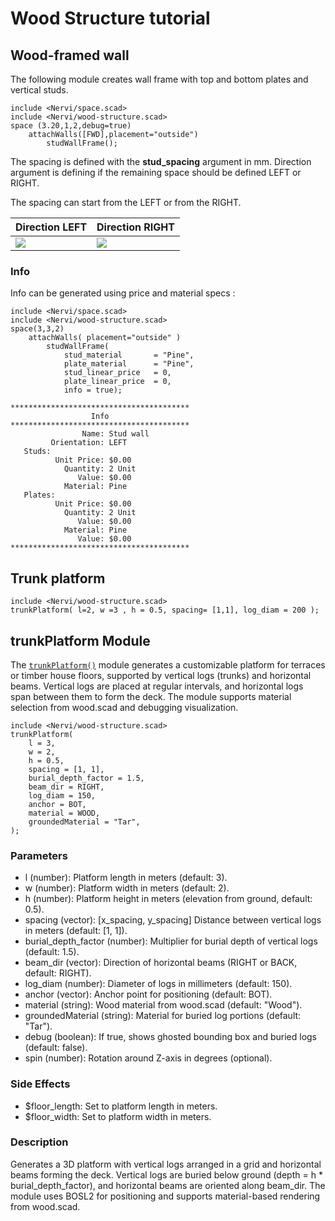 # Wood Structure tutorial


## Wood-framed wall

The following module creates wall frame with top and bottom plates and vertical studs.

```openscad-3D;ColorScheme=Tomorrow;Huge
include <Nervi/space.scad>
include <Nervi/wood-structure.scad>
space (3.20,1,2,debug=true)
	attachWalls([FWD],placement="outside") 
   		studWallFrame(); 
```

The spacing is defined with the **stud_spacing** argument in mm. Direction argument is defining if the remaining space should be defined LEFT or RIGHT.
<!--

```openscad-3D;ColorScheme=Tomorrow;Big
include <Nervi/space.scad>
include <Nervi/wood-structure.scad>
    space (1.10,0.3,1,debug=true) attachWalls([FWD],placement="outside") studWallFrame(direction=LEFT); 
```

```openscad-3D;ColorScheme=Tomorrow;Big
include <Nervi/space.scad>
include <Nervi/wood-structure.scad>
    space (1.10,0.3,1,debug=true) attachWalls([FWD],placement="outside") studWallFrame(direction=RIGHT); 
```

-->

The spacing can start from the LEFT or from the RIGHT.

|Direction LEFT|Direction RIGHT|
|---|---|
|![](./images/tutorials/wood-structure_2.png)|![](./images/tutorials/wood-structure_3.png)|

### Info 

Info can be generated using price and material specs : 

```openscad-3D;ColorScheme=Tomorrow
include <Nervi/space.scad>
include <Nervi/wood-structure.scad>
space(3,3,2)
	attachWalls( placement="outside" ) 
		studWallFrame(
			stud_material		= "Pine",
			plate_material		= "Pine",
			stud_linear_price 	= 0,
			plate_linear_price	= 0,
			info = true); 
```

```
****************************************
                  Info                  
****************************************
                Name: Stud wall 
         Orientation: LEFT 
   Studs:
          Unit Price: $0.00 
            Quantity: 2 Unit
               Value: $0.00 
            Material: Pine 
   Plates:
          Unit Price: $0.00 
            Quantity: 2 Unit
               Value: $0.00 
            Material: Pine 
               Value: $0.00 
****************************************
```


## Trunk platform


```openscad-3D;ColorScheme=Tomorrow
include <Nervi/wood-structure.scad>
trunkPlatform( l=2, w =3 , h = 0.5, spacing= [1,1], log_diam = 200 );
```

## trunkPlatform Module

The [`trunkPlatform()`](./wood-structure.scad#module-trunkPlatform) module generates a customizable platform for terraces or timber house floors, supported by vertical logs (trunks) and horizontal beams. Vertical logs are placed at regular intervals, and horizontal logs span between them to form the deck. The module supports material selection from wood.scad and debugging visualization.

```openscad-3D;Huge;ColorScheme=Tomorrow
include <Nervi/wood-structure.scad>
trunkPlatform(
    l = 3,
    w = 2,
    h = 0.5,
    spacing = [1, 1],
    burial_depth_factor = 1.5,
    beam_dir = RIGHT,
    log_diam = 150,
    anchor = BOT,
    material = WOOD,
    groundedMaterial = "Tar",
);
```

### Parameters

- l (number): Platform length in meters (default: 3).
- w (number): Platform width in meters (default: 2).
- h (number): Platform height in meters (elevation from ground, default: 0.5).
- spacing (vector): [x_spacing, y_spacing] Distance between vertical logs in meters (default: [1, 1]).
- burial_depth_factor (number): Multiplier for burial depth of vertical logs (default: 1.5).
- beam_dir (vector): Direction of horizontal beams (RIGHT or BACK, default: RIGHT).
- log_diam (number): Diameter of logs in millimeters (default: 150).
- anchor (vector): Anchor point for positioning (default: BOT).
- material (string): Wood material from wood.scad (default: "Wood").
- groundedMaterial (string): Material for buried log portions (default: "Tar").
- debug (boolean): If true, shows ghosted bounding box and buried logs (default: false).
- spin (number): Rotation around Z-axis in degrees (optional).

### Side Effects

- $floor_length: Set to platform length in meters.
- $floor_width: Set to platform width in meters.

### Description
Generates a 3D platform with vertical logs arranged in a grid and horizontal beams forming the deck. Vertical logs are buried below ground (depth = h * burial_depth_factor), and horizontal beams are oriented along beam_dir. The module uses BOSL2 for positioning and supports material-based rendering from wood.scad.


 






  







